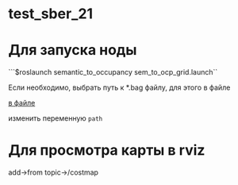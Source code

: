 # test_sber_21
# Для запуска ноды

 ```$roslaunch semantic_to_occupancy sem_to_ocp_grid.launch``
 
 
 Если необходимо, выбрать путь к *.bag файлу, для этого в файле
 
 [в файле](path%20with%20src/semantic_to_occupancy/src/launch/sem_to_ocp_grid.launch)
 
 изменить переменную ```path```

 # Для просмотра карты в rviz
add->from topic->/costmap
